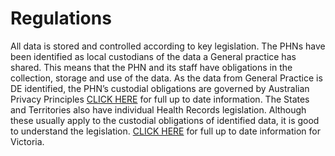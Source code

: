 # Regulations

All data is stored and controlled according to key legislation. The PHNs have been identified as local custodians of the data a General practice has shared. This means that the PHN and its staff have obligations in the collection, storage and use of the data. As the data from General Practice is DE identified, the PHN’s custodial obligations are governed by Australian Privacy Principles [CLICK HERE](https://www.oaic.gov.au/privacy/australian-privacy-principles/) for full up to date information. 
The States and Territories also have individual Health Records legislation. Although these usually apply to the custodial obligations of identified data, it is good to understand the legislation. [CLICK HERE](https://www2.health.vic.gov.au/about/legislation/health-records-act) for full up to date information for Victoria.
